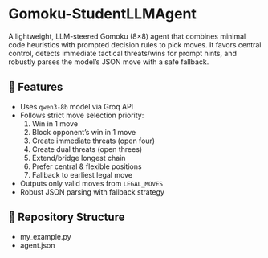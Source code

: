 # Gomoku-StudentLLMAgent

A lightweight, LLM-steered Gomoku (8×8) agent that combines minimal code heuristics with prompted decision rules to pick moves. It favors central control, detects immediate tactical threats/wins for prompt hints, and robustly parses the model’s JSON move with a safe fallback.




## 📌 Features
- Uses `qwen3-8b` model via Groq API
- Follows strict move selection priority:
  1. Win in 1 move
  2. Block opponent’s win in 1 move
  3. Create immediate threats (open four)
  4. Create dual threats (open threes)
  5. Extend/bridge longest chain
  6. Prefer central & flexible positions
  7. Fallback to earliest legal move
- Outputs only valid moves from `LEGAL_MOVES`
- Robust JSON parsing with fallback strategy

## 📂 Repository Structure
- my_example.py 
- agent.json


